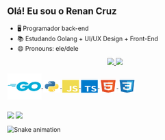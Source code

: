 ## Olá! Eu sou o Renan Cruz

- 🖥 Programador back-end
- 📚 Estudando Golang + UI/UX Design + Front-End
- 😄 Pronouns: ele/dele

<div align="center">
  <a href="https://github.com/renancruz">
  <img height="180em" src="https://github-readme-stats.vercel.app/api?username=renancruz&show_icons=true&theme=dracula&include_all_commits=true&count_private=true"/>
  <img height="180em" src="https://github-readme-stats.vercel.app/api/top-langs/?username=renancruz&layout=compact&langs_count=7&theme=dracula"/>
</div>

<div style="display: inline_block"><br>
  <img align="center" alt="Renan-Go" height="60" width="80" src="https://raw.githubusercontent.com/devicons/devicon/master/icons/go/go-original-wordmark.svg">
  <img align="center" alt="Renan-Python" height="30" width="40" src="https://raw.githubusercontent.com/devicons/devicon/master/icons/python/python-original.svg">
  <img align="center" alt="Renan-Js" height="30" width="40" src="https://raw.githubusercontent.com/devicons/devicon/master/icons/javascript/javascript-plain.svg">
  <img align="center" alt="Rafa-Ts" height="30" width="40" src="https://raw.githubusercontent.com/devicons/devicon/master/icons/typescript/typescript-plain.svg">
  <img align="center" alt="Renan-HTML" height="30" width="40" src="https://raw.githubusercontent.com/devicons/devicon/master/icons/html5/html5-original.svg">
  <img align="center" alt="Renan-CSS" height="30" width="40" src="https://raw.githubusercontent.com/devicons/devicon/master/icons/css3/css3-original.svg">
</div>

  ##
  
<div> 
  <a href = "mailto:renan.frcr@gmail.com"><img src="https://img.shields.io/badge/Gmail-D14836?style=for-the-badge&logo=gmail&logoColor=white"></a>
  <a href="https://www.linkedin.com/in/renanfrcruz" target="_blank"><img src="https://img.shields.io/badge/-LinkedIn-%230077B5?style=for-the-badge&logo=linkedin&logoColor=white" target="_blank"></a>
<!--  <a href="https://www.twitch.tv/nanzor" target="_blank"><img src="https://img.shields.io/badge/Twitch-9146FF?style=for-the-badge&logo=twitch&logoColor=white" target="_blank"></a> -->

![Snake animation](https://github.com/renancruz/renancruz/blob/output/github-contribution-grid-snake.svg)
</div>
